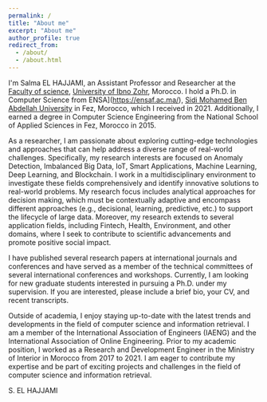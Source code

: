 ```yaml
---
permalink: /
title: "About me"
excerpt: "About me"
author_profile: true
redirect_from: 
  - /about/
  - /about.html
---
```


I'm Salma EL HAJJAMI, an Assistant Professor and Researcher at the [Faculty of science](http://www.fsa.ac.ma/), [University of Ibno Zohr](https://www.uiz.ac.ma/), Morocco. I hold a Ph.D. in Computer Science from ENSA](https://ensaf.ac.ma/), [Sidi Mohamed Ben Abdellah University](http://www.usmba.ac.ma/) in Fez, Morocco, which I received in 2021. Additionally, I earned a degree in Computer Science Engineering from the National School of Applied Sciences in Fez, Morocco in 2015.

As a researcher, I am passionate about exploring cutting-edge technologies and approaches that can help address a diverse range of real-world challenges. Specifically, my research interests are focused on Anomaly Detection, Imbalanced Big Data, IoT, Smart Applications, Machine Learning, Deep Learning, and Blockchain. I work in a multidisciplinary environment to investigate these fields comprehensively and identify innovative solutions to real-world problems. My research focus includes analytical approaches for decision making, which must be contextually adaptive and encompass different approaches (e.g., decisional, learning, predictive, etc.) to support the lifecycle of large data. Moreover, my research extends to several application fields, including Fintech, Health, Environment, and other domains, where I seek to contribute to scientific advancements and promote positive social impact.

I have published several research papers at international journals and conferences and have served as a member of the technical committees of several international conferences and workshops. Currently, I am looking for new graduate students interested in pursuing a Ph.D. under my supervision. If you are interested, please include a brief bio, your CV, and recent transcripts.

Outside of academia, I enjoy staying up-to-date with the latest trends and developments in the field of computer science and information retrieval. I am a member of the International Association of Engineers (IAENG) and the International Association of Online Engineering. Prior to my academic position, I worked as a Research and Development Engineer in the Ministry of Interior in Morocco from 2017 to 2021. I am eager to contribute my expertise and be part of exciting projects and challenges in the field of computer science and information retrieval.

S. EL HAJJAMI








